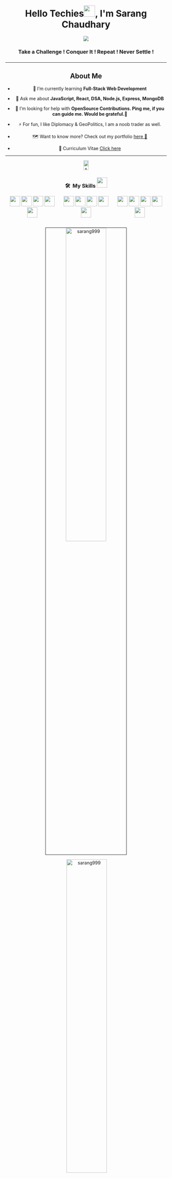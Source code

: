 
<h1 align="center">Hello Techies<img src="https://media.giphy.com/media/hvRJCLFzcasrR4ia7z/giphy.gif" width="35">, I'm Sarang Chaudhary </h1>
<div  align="center"><a  href="https://github.com/DenverCoder1/readme-typing-svg"><img src="https://readme-typing-svg.herokuapp.com?lines=Full+Stack+Web+Developer...;Always%20Ready%20to%20Adopt%20new%20Technologies&center=true&width=500&height=30&font=georgia"></a>
</p> <div/>

<h3  align="center" color="red">Take a Challenge ! Conquer It ! Repeat ! Never Settle !<h3/>
<!--
Take+a+Challenge+!+Conquer+It+!+Repeat+!+Never+Settle+!;
 [![Typing SVG](https://readme-typing-svg.herokuapp.com?font=Architects+Daughter&color=FF5733&size=25&center=false&lines=Full+Stack+Web+Developer...)](https://git.io/typing-svg) -->
<!-- [![Typing SVG](https://readme-typing-svg.herokuapp.com?font=Architects+Daughter&color=FF5733&size=25&center=false&lines=Masai+School+Student)](https://git.io/typing-svg) -->


<hr/>



<h2> About Me </h2>


- 🌱 I’m currently learning **Full-Stack Web Development**

- 💬 Ask me about **JavaScript, React, DSA, Node.js, Express, MongoDB**



- 🤝 I’m looking for help with **OpenSource Contributions. Ping me, if you can guide me. Would be grateful.🌻**
- ⚡ For fun, I like Diplomacy & GeoPolitics, I am a noob trader as well.
- 🗺️ Want to know more? Check out my portfolio <a href="https://sarangchaudhary-dev.netlify.app/" target="blank" > here 🔗</a>

- 📄 Curriculum Vitae [Click here](https://drive.google.com/file/d/1TcYTNMY4FanNffmtiJ0jr6VXd3_i2w9u/view?usp=sharing)
---
<p align="center"> <img width="18%" height="30px" src="https://komarev.com/ghpvc/?username=sarang999&label=Visitors&color=0e75b6&style=flat" alt="sarang999" /></p>





### <h3 align="center"> 🛠 &nbsp;My Skills <img src = "https://media2.giphy.com/media/QssGEmpkyEOhBCb7e1/giphy.gif?cid=ecf05e47a0n3gi1bfqntqmob8g9aid1oyj2wr3ds3mg700bl&rid=giphy.gif" width = 32px> </h3>

  <div align=center>
<div style="display:flex;">
<div align="center">
<img width ='32px' src ='https://raw.githubusercontent.com/rahulbanerjee26/githubAboutMeGenerator/main/icons/javascript.svg'>
<img width ='32px' src ='https://raw.githubusercontent.com/rahulbanerjee26/githubAboutMeGenerator/main/icons/css.svg'>
<img width ='32px' src ='https://raw.githubusercontent.com/rahulbanerjee26/githubAboutMeGenerator/main/icons/html.svg'>
<img width ='32px' src ='https://upload.wikimedia.org/wikipedia/commons/thumb/a/a7/React-icon.svg/768px-React-icon.svg.png'>
<img width ='32px' src ='https://raw.githubusercontent.com/rahulbanerjee26/githubAboutMeGenerator/main/icons/bootstrap.svg'>
</div>
  
  <div align="center">
<img width ='32px' src ='https://raw.githubusercontent.com/rahulbanerjee26/githubAboutMeGenerator/main/icons/redux.svg'>
 <img width ='32px' src ='https://raw.githubusercontent.com/rahulbanerjee26/githubAboutMeGenerator/main/icons/nodejs.svg'>
<img width ='32px' src ='https://raw.githubusercontent.com/rahulbanerjee26/githubAboutMeGenerator/main/icons/express.svg'>
<img width ='32px' src ='https://raw.githubusercontent.com/rahulbanerjee26/githubAboutMeGenerator/main/icons/mongodb.svg'>
 <img width ='32px' src ='https://encrypted-tbn0.gstatic.com/images?q=tbn:ANd9GcRB0xMlTSJza1T-1g1eBFGGe2Y9Efxl0sr-o8KaWQHtec_FO3egZ_cjCJprxbMmlvvdra0&usqp=CAU'>
      </div>
 
  <div align="center">
<img width ='32px' src ='https://raw.githubusercontent.com/rahulbanerjee26/githubAboutMeGenerator/main/icons/heroku.svg'>
<img width ='32px' src ='https://cdn.freebiesupply.com/logos/large/2x/netlify-logo-png-transparent.png'>
 <img width ='32px' src ='https://raw.githubusercontent.com/rahulbanerjee26/githubAboutMeGenerator/main/icons/github.svg'>
<img width ='32px' src ='https://raw.githubusercontent.com/rahulbanerjee26/githubAboutMeGenerator/main/icons/git.svg'>
<img width ='32px' src ='https://raw.githubusercontent.com/rahulbanerjee26/githubAboutMeGenerator/main/icons/postman.svg'>
   </div>
 
</div>
   </div>  
<br/>

<p  align="center"><img width="50%" border="1" margin-bottom= "30" align="center" src="https://github-readme-stats.vercel.app/api/top-langs?username=sarang999&show_icons=true&locale=en&layout=compact" alt="sarang999"  /></p>


<p align="center">&nbsp;<img width="50%"  margin-top="30" src="https://github-readme-stats.vercel.app/api?username=sarang999&show_icons=true&locale=en" alt="sarang999" /></p>

<p align="center"><img width="50%" src="https://github-readme-streak-stats.herokuapp.com/?user=sarang999&" alt="sarang999" /></p>


<h3 align="center">Connect with me at👇:</h3>

  <p align="center">
    <a href="mailto:sarangchaudhary2014@gmail.com" target="_blank"><img src="https://img.shields.io/badge/-GMAIL-D14836?style=for-the-badge&logo=gmail&logoColor=white"></a> 
    <a href="https://www.linkedin.com/in/sarang-chaudhary-401405178/" target="_blank"><img src="https://img.shields.io/badge/-LINKEDIN-0077B5?style=for-the-badge&logo=linkedin&logoColor=white"></a>
    <a href="https://twitter.com/sarangssc" target="_blank"><img src="https://img.shields.io/badge/-Twitter-1DA1F2?style=for-the-badge&logo=Twitter&logoColor=white"></a>
    <a href="https://medium.com/@sarangchaudhary2014" target="_blank"><img src="https://img.shields.io/badge/Medium-12100E?style=for-the-badge&logo=medium&logoColor=white"></a>
  

</p>











<!-- <h3 align="left">Languages and Tools:</h3>
<p align="left"> </a> <a href="https://www.w3schools.com/css/" target="_blank"> <img src="https://raw.githubusercontent.com/devicons/devicon/master/icons/css3/css3-original-wordmark.svg" alt="css3" width="40" height="40"/> </a> <a href="https://expressjs.com" target="_blank"> <img src="https://raw.githubusercontent.com/devicons/devicon/master/icons/express/express-original-wordmark.svg" alt="express" width="40" height="40"/> </a> <a href="https://www.w3.org/html/" target="_blank"> <img src="https://raw.githubusercontent.com/devicons/devicon/master/icons/html5/html5-original-wordmark.svg" alt="html5" width="40" height="40"/> </a>  <a href="https://developer.mozilla.org/en-US/docs/Web/JavaScript" target="_blank"> <img src="https://raw.githubusercontent.com/devicons/devicon/master/icons/javascript/javascript-original.svg" alt="javascript" width="40" height="40"/> </a> <a href="https://www.mongodb.com/" target="_blank"> <img src="https://raw.githubusercontent.com/devicons/devicon/master/icons/mongodb/mongodb-original-wordmark.svg" alt="mongodb" width="40" height="40"/> </a> <a href="https://nodejs.org" target="_blank"> <img src="https://raw.githubusercontent.com/devicons/devicon/master/icons/nodejs/nodejs-original-wordmark.svg" alt="nodejs" width="40" height="40"/> </a> <a href="https://reactjs.org/" target="_blank"> <img src="https://raw.githubusercontent.com/devicons/devicon/master/icons/react/react-original-wordmark.svg" alt="react" width="40" height="40"/> </a> <a href="https://git-scm.com/" target="_blank" rel="noreferrer"> <img src="https://www.vectorlogo.zone/logos/git-scm/git-scm-icon.svg" alt="git" width="40" height="40"/> </a> <a href="https://postman.com" target="_blank" rel="noreferrer"> <img src="https://www.vectorlogo.zone/logos/getpostman/getpostman-icon.svg" alt="postman" width="40" height="40"/> </a> </p>
 -->
<!-- <h3 align="left">Connect with me:</h3>
<p align="left">
  <a href="https://www.linkedin.com/in/sarang-chaudhary-401405178/" target="_blank"><img align="center" src="https://raw.githubusercontent.com/rahuldkjain/github-profile-readme-generator/master/src/images/icons/Social/linked-in-alt.svg" alt="sarang999/" height="30" width="40" /></a><a href="https://twitter.com/sarangssc" target="_blank"><img align="center" src="https://raw.githubusercontent.com/rahuldkjain/github-profile-readme-generator/master/src/images/icons/Social/twitter.svg" alt="sarangssc" height="30" width="40" /></a>
<a href="https://medium.com/@sarangchaudhary2014" target="_blank"><img align="center" src="https://raw.githubusercontent.com/rahuldkjain/github-profile-readme-generator/master/src/images/icons/Social/medium.svg" alt="@sarangchaudhary2014" height="30" width="40" /></a>
 <a href="https://www.hackerrank.com/sarangchaudhary1?hr_r=1" target="_blank"><img align="center" src="https://raw.githubusercontent.com/rahuldkjain/github-profile-readme-generator/master/src/images/icons/Social/hackerrank.svg" alt="sarangchaudhary1" height="30" width="40" /></a>
<p/> -->

<!--
**sarang999/sarang999** is a ✨ _special_ ✨ repository because its `README.md` (this file) appears on your GitHub profile.

Here are some ideas to get you started:

- 🔭 I’m currently working on ...
- 🌱 I’m currently learning ...
- 👯 I’m looking to collaborate on ...
- 🤔 I’m looking for help with ...
- 💬 Ask me about ...
- 📫 How to reach me: ...
- 😄 Pronouns: ...
- ⚡ Fun fact: ...
<a href="https://www.leetcode.com/jp/" target="_blank"><img align="center" src="https://raw.githubusercontent.com/rahuldkjain/github-profile-readme-generator/master/src/images/icons/Social/leet-code.svg" alt="jp/" height="30" width="40" /></a>
-->
